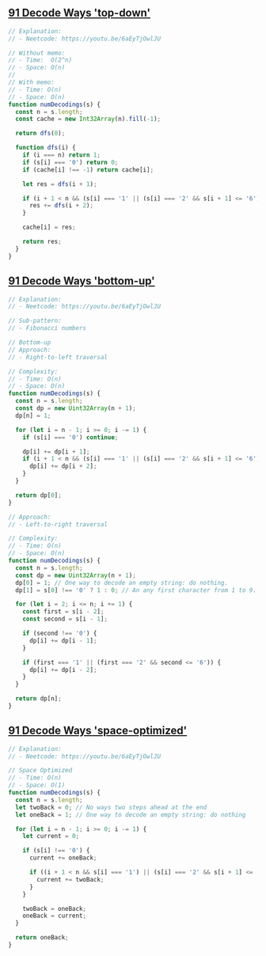 ## [91 Decode Ways 'top-down'](https://leetcode.com/problems/decode-ways/description/)

<!-- notecardId: 1758391103216 -->

```js
// Explanation:
// - Neetcode: https://youtu.be/6aEyTjOwlJU

// Without memo:
// - Time:  O(2^n)
// - Space: O(n)
//
// With memo:
// - Time: O(n)
// - Space: O(n)
function numDecodings(s) {
  const n = s.length;
  const cache = new Int32Array(n).fill(-1);

  return dfs(0);

  function dfs(i) {
    if (i === n) return 1;
    if (s[i] === '0') return 0;
    if (cache[i] !== -1) return cache[i];

    let res = dfs(i + 1);

    if (i + 1 < n && (s[i] === '1' || (s[i] === '2' && s[i + 1] <= '6'))) {
      res += dfs(i + 2);
    }

    cache[i] = res;

    return res;
  }
}
```

## [91 Decode Ways 'bottom-up'](https://leetcode.com/problems/decode-ways/description/)

<!-- notecardId: 1758391103217 -->

```js
// Explanation:
// - Neetcode: https://youtu.be/6aEyTjOwlJU

// Sub-pattern:
// - Fibonacci numbers

// Bottom-up
// Approach:
// - Right-to-left traversal

// Complexity:
// - Time: O(n)
// - Space: O(n)
function numDecodings(s) {
  const n = s.length;
  const dp = new Uint32Array(n + 1);
  dp[n] = 1;

  for (let i = n - 1; i >= 0; i -= 1) {
    if (s[i] === '0') continue;

    dp[i] += dp[i + 1];
    if (i + 1 < n && (s[i] === '1' || (s[i] === '2' && s[i + 1] <= '6'))) {
      dp[i] += dp[i + 2];
    }
  }

  return dp[0];
}

// Approach:
// - Left-to-right traversal

// Complexity:
// - Time: O(n)
// - Space: O(n)
function numDecodings(s) {
  const n = s.length;
  const dp = new Uint32Array(n + 1);
  dp[0] = 1; // One way to decode an empty string: do nothing.
  dp[1] = s[0] !== '0' ? 1 : 0; // An any first character from 1 to 9.

  for (let i = 2; i <= n; i += 1) {
    const first = s[i - 2];
    const second = s[i - 1];

    if (second !== '0') {
      dp[i] += dp[i - 1];
    }

    if (first === '1' || (first === '2' && second <= '6')) {
      dp[i] += dp[i - 2];
    }
  }

  return dp[n];
}
```

## [91 Decode Ways 'space-optimized'](https://leetcode.com/problems/decode-ways/description/)

<!-- notecardId: 1758582214239 -->

```js
// Explanation:
// - Neetcode: https://youtu.be/6aEyTjOwlJU

// Space Optimized
// - Time: O(n)
// - Space: O(1)
function numDecodings(s) {
  const n = s.length;
  let twoBack = 0; // No ways two steps ahead at the end
  let oneBack = 1; // One way to decode an empty string: do nothing

  for (let i = n - 1; i >= 0; i -= 1) {
    let current = 0;

    if (s[i] !== '0') {
      current += oneBack;

      if ((i + 1 < n && s[i] === '1') || (s[i] === '2' && s[i + 1] <= '6')) {
        current += twoBack;
      }
    }

    twoBack = oneBack;
    oneBack = current;
  }

  return oneBack;
}
```
